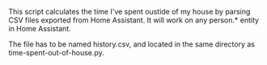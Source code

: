 This script calculates the time I've spent oustide of my house by parsing CSV files exported from Home Assistant. It will work on any person.* entity in Home Assistant. 

The file has to be named history.csv, and located in the same directory as time-spent-out-of-house.py. 
